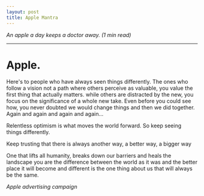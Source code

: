 ```yaml
---
layout: post
title: Apple Mantra
---
```


_An apple a day keeps a doctor away. (1 min read)_

-----
<!--more-->


# Apple.

Here's to people who have
always seen things differently.
The ones who follow a vision
not a path
where others perceive
as valuable, you value the first thing
that actually matters.
while others are distracted by the new,
you focus on the significance of
a whole new take.
Even before you could see how,
you never doubted we would
change things
and then we did
together.
Again and again and again and again...

Relentless optimism
is what moves the world forward.
So keep seeing things differently.

Keep trusting that there is always
another way,
a better way,
a bigger way

One that lifts all humanity,
breaks down our barriers
and heals the landscape
you are the difference between
the world as it was
and the better place it will become
and different is the one thing about us
that will always be the same.

_Apple advertising campaign_
